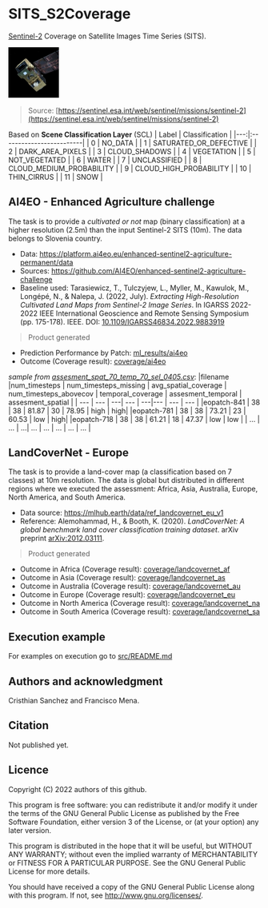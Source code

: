 # SITS_S2Coverage
[Sentinel-2](https://sentinel.esa.int/web/sentinel/missions/sentinel-2) Coverage on Satellite Images Time Series (SITS).

<img src="imgs/Sentinel2.jpg" alt= “” width="20%">  

> Source: [https://sentinel.esa.int/web/sentinel/missions/sentinel-2](https://sentinel.esa.int/web/sentinel/missions/sentinel-2)

Based on **Scene Classification Layer** (SCL)
| Label   | Classification                        |
|---:|:-------------------------|
|  0 | NO_DATA                  |
|  1 | SATURATED_OR_DEFECTIVE   |
|  2 | DARK_AREA_PIXELS         |
|  3 | CLOUD_SHADOWS            |
|  4 | VEGETATION               |
|  5 | NOT_VEGETATED            |
|  6 | WATER                    |
|  7 | UNCLASSIFIED             |
|  8 | CLOUD_MEDIUM_PROBABILITY |
|  9 | CLOUD_HIGH_PROBABILITY   |
| 10 | THIN_CIRRUS              |
| 11 | SNOW                     |



## AI4EO - Enhanced Agriculture challenge
The task is to provide a *cultivated or not* map (binary classification) at a higher resolution (2.5m) than the input Sentinel-2 SITS (10m). The data belongs to Slovenia country.

* Data: https://platform.ai4eo.eu/enhanced-sentinel2-agriculture-permanent/data
* Sources: https://github.com/AI4EO/enhanced-sentinel2-agriculture-challenge
* Baseline used: Tarasiewicz, T., Tulczyjew, L., Myller, M., Kawulok, M., Longépé, N., & Nalepa, J. (2022, July). *Extracting High-Resolution Cultivated Land Maps from Sentinel-2 Image Series*. In IGARSS 2022-2022 IEEE International Geoscience and Remote Sensing Symposium (pp. 175-178). IEEE. DOI: [10.1109/IGARSS46834.2022.9883919](https://doi.org/10.1109/IGARSS46834.2022.9883919)


> Product generated  
* Prediction Performance by Patch: [ml_results/ai4eo](ml_results/ai4eo)
* Outcome (Coverage result): [coverage/ai4eo](coverage/ai4eo)

*sample from [assesment_spat_70_temp_70_sel_0405.csv](coverage/ai4eo/assesment_spat_70_temp_70_sel_0405.csv)*:
|filename |num_timesteps | num_timesteps_missing | avg_spatial_coverage | num_timesteps_abovecov | temporal_coverage | assesment_temporal | assesment_spatial |
| ---        | --- | ---| ---   | ---|---    | ---  | --- |
|eopatch-841 | 38  | 38 | 81.87 | 30 | 78.95 | high | high|
|eopatch-781 | 38  | 38 | 73.21 | 23 | 60.53 | low  | high|
|eopatch-718 | 38  | 38 | 61.21 | 18 | 47.37 | low  | low |
| ...        | ... | ...| ...  | ... | ... | ... | ... |

## LandCoverNet  - Europe
The task is to provide a land-cover map (a classification based on 7 classes) at 10m resolution. The data is global but distributed in different regions where we executed the assessment: Africa, Asia, Australia, Europe, North America, and South America.

* Data source: https://mlhub.earth/data/ref_landcovernet_eu_v1
* Reference: Alemohammad, H., & Booth, K. (2020). *LandCoverNet: A global benchmark land cover classification training dataset*. arXiv preprint [arXiv:2012.03111](https://arxiv.org/abs/2012.03111).

> Product generated  
* Outcome in Africa (Coverage result): [coverage/landcovernet_af](coverage/landcovernet_af)
* Outcome in Asia (Coverage result): [coverage/landcovernet_as](coverage/landcovernet_as)
* Outcome in Australia (Coverage result): [coverage/landcovernet_au](coverage/landcovernet_au)
* Outcome in Europe (Coverage result): [coverage/landcovernet_eu](coverage/landcovernet_eu)
* Outcome in North America (Coverage result): [coverage/landcovernet_na](coverage/landcovernet_na)
* Outcome in South America (Coverage result): [coverage/landcovernet_sa](coverage/landcovernet_sa)


## Execution example
For examples on execution go to [src/README.md](src/README.md)


## Authors and acknowledgment
Cristhian Sanchez and Francisco Mena. 


## Citation
Not published yet.


## Licence

Copyright (C) 2022 authors of this github.

This program is free software: you can redistribute it and/or modify it under the terms of the GNU General Public License as published by the Free Software Foundation, either version 3 of the License, or (at your option) any later version.

This program is distributed in the hope that it will be useful, but WITHOUT ANY WARRANTY; without even the implied warranty of MERCHANTABILITY or FITNESS FOR A PARTICULAR PURPOSE. See the GNU General Public License for more details.

You should have received a copy of the GNU General Public License along with this program. If not, see http://www.gnu.org/licenses/.